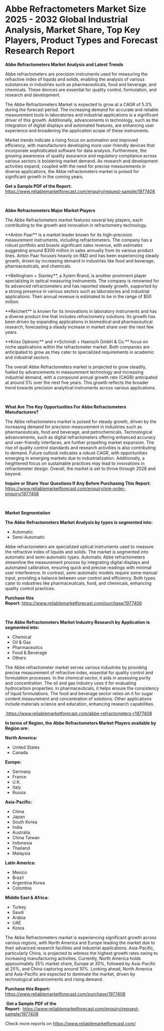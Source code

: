 <p><h1>Abbe Refractometers Market Size 2025 - 2032 Global Industrial Analysis, Market Share, Top Key Players, Product Types and Forecast Research Report</h1></p><p><strong>Abbe Refractometers Market Analysis and Latest Trends</strong></p>
<p><p>Abbe refractometers are precision instruments used for measuring the refractive index of liquids and solids, enabling the analysis of various substances in industries such as pharmaceuticals, food and beverage, and chemicals. These devices are essential for quality control, formulation, and research and development.</p><p>The Abbe Refractometers Market is expected to grow at a CAGR of 5.3% during the forecast period. The increasing demand for accurate and reliable measurement tools in laboratories and industrial applications is a significant driver of this growth. Additionally, advancements in technology, such as the integration of digital displays and automated features, are enhancing user experience and broadening the application scope of these instruments.</p><p>Market trends indicate a rising focus on automation and improved efficiency, with manufacturers developing more user-friendly devices that incorporate sophisticated software for data analysis. Furthermore, the growing awareness of quality assurance and regulatory compliance across various sectors is bolstering market demand. As research and development activities expand, coupled with the need for precise measurements in diverse applications, the Abbe refractometers market is poised for significant growth in the coming years.</p></p>
<p><strong>Get a Sample PDF of the Report:&nbsp;</strong> <a href="https://www.reliablemarketforecast.com/enquiry/request-sample/1977408?utm_campaign=3225&utm_medium=2&utm_source=Github&utm_content=ia&utm_term=10042025&utm_id=abbe-refractometers">https://www.reliablemarketforecast.com/enquiry/request-sample/1977408</a></p>
<p>&nbsp;</p>
<p><strong>Abbe Refractometers Major Market Players</strong></p>
<p><p>The Abbe Refractometers market features several key players, each contributing to the growth and innovation in refractometry technology. </p><p>**Anton Paar** is a market leader known for its high-precision measurement instruments, including refractometers. The company has a robust portfolio and boasts significant sales revenue, with estimates suggesting around $300 million in sales annually from its various product lines. Anton Paar focuses heavily on R&D and has been experiencing steady growth, driven by increasing demand in industries like food and beverage, pharmaceuticals, and chemicals.</p><p>**Bellingham + Stanley**, a Xylem Brand, is another prominent player specializing in optical measuring instruments. The company is renowned for its advanced refractometers and has reported steady growth, supported by a strong presence in various sectors such as laboratories and industrial applications. Their annual revenue is estimated to be in the range of $50 million.</p><p>**Reichert** is known for its innovations in laboratory instruments and has a diverse product line that includes refractometry solutions. Its growth has been driven by expanding applications in biomedical and pharmaceutical research, forecasting a steady increase in market share over the next few years.</p><p>**Kriss Optronic** and **Schmidt + Haensch GmbH & Co.** focus on niche applications within the refractometer market. Both companies are anticipated to grow as they cater to specialized requirements in academic and industrial sectors.</p><p>The overall Abbe Refractometers market is projected to grow steadily, fueled by advancements in measurement technology and increasing industrial demand, with a compound annual growth rate (CAGR) anticipated at around 5% over the next five years. This growth reflects the broader trend towards precision analytical instruments across various applications.</p></p>
<p>&nbsp;</p>
<p><strong>What Are The Key Opportunities For Abbe Refractometers Manufacturers?</strong></p>
<p><p>The Abbe refractometers market is poised for steady growth, driven by the increasing demand for precision measurement in industries such as pharmaceuticals, food and beverage, and petrochemicals. Technological advancements, such as digital refractometers offering enhanced accuracy and user-friendly interfaces, are further propelling market expansion. The rise of quality control standards and research activities is also contributing to demand. Future outlook indicates a robust CAGR, with opportunities emerging in emerging markets due to industrialization. Additionally, a heightened focus on sustainable practices may lead to innovations in refractometer design. Overall, the market is set to thrive through 2028 and beyond.</p></p>
<p><strong>Inquire or Share Your Questions If Any Before Purchasing This Report:</strong> <a href="https://www.reliablemarketforecast.com/enquiry/pre-order-enquiry/1977408?utm_campaign=3225&utm_medium=2&utm_source=Github&utm_content=ia&utm_term=10042025&utm_id=abbe-refractometers">https://www.reliablemarketforecast.com/enquiry/pre-order-enquiry/1977408</a></p>
<p>&nbsp;</p>
<p><strong>Market Segmentation</strong></p>
<p><strong>The Abbe Refractometers Market Analysis by types is segmented into:</strong></p>
<p><ul><li>Automatic</li><li>Semi-Automatic</li></ul></p>
<p><p>Abbe refractometers are specialized optical instruments used to measure the refractive index of liquids and solids. The market is segmented into automatic and semi-automatic types. Automatic Abbe refractometers streamline the measurement process by integrating digital displays and automated calibration, ensuring quick and precise readings with minimal user interference. In contrast, semi-automatic models require some manual input, providing a balance between user control and efficiency. Both types cater to industries like pharmaceuticals, food, and chemicals, enhancing quality control practices.</p></p>
<p><strong>Purchase this Report:&nbsp;</strong><a href="https://www.reliablemarketforecast.com/purchase/1977408?utm_campaign=3225&utm_medium=2&utm_source=Github&utm_content=ia&utm_term=10042025&utm_id=abbe-refractometers">https://www.reliablemarketforecast.com/purchase/1977408</a></p>
<p>&nbsp;</p>
<p><strong>The Abbe Refractometers Market Industry Research by Application is segmented into:</strong></p>
<p><ul><li>Chemical</li><li>Oil & Gas</li><li>Pharmaceutics</li><li>Food & Beverage</li><li>Others</li></ul></p>
<p><p>The Abbe refractometer market serves various industries by providing precise measurement of refractive index, essential for quality control and formulation processes. In the chemical sector, it aids in assessing purity and concentration. The oil and gas industry uses it for evaluating hydrocarbon properties. In pharmaceuticals, it helps ensure the consistency of liquid formulations. The food and beverage sector relies on it for sugar content measurement and concentration of solutions. Other applications include materials science and education, enhancing research capabilities.</p></p>
<p><a href="https://www.reliablemarketforecast.com/abbe-refractometers-r1977408?utm_campaign=3225&utm_medium=2&utm_source=Github&utm_content=ia&utm_term=10042025&utm_id=abbe-refractometers">&nbsp;https://www.reliablemarketforecast.com/abbe-refractometers-r1977408</a></p>
<p><strong>In terms of Region, the Abbe Refractometers Market Players available by Region are:</strong></p>
<p>
    <p> <strong> North America: </strong>
        <ul>
            <li>United States</li>
            <li>Canada</li>
        </ul>
        </p> 
    <p> <strong> Europe: </strong>
        <ul>
            <li>Germany</li>
            <li>France</li>
            <li>U.K.</li>
            <li>Italy</li>
            <li>Russia</li>
        </ul>
        </p> 
    <p> <strong> Asia-Pacific: </strong>
        <ul>
            <li>China</li>
            <li>Japan</li>
            <li>South Korea</li>
            <li>India</li>
            <li>Australia</li>
            <li>China Taiwan</li>
            <li>Indonesia</li>
            <li>Thailand</li>
            <li>Malaysia</li>
        </ul>
        </p> 
    <p> <strong> Latin America: </strong>
        <ul>
            <li>Mexico</li>
            <li>Brazil</li>
            <li>Argentina Korea</li>
            <li>Colombia</li>
        </ul>
        </p> 
    <p> <strong> Middle East & Africa: </strong>
        <ul>
            <li>Turkey</li>
            <li>Saudi</li>
            <li>Arabia</li>
            <li>UAE</li>
            <li>Korea</li>
        </ul>
    </p>
    </p>
<p><p>The Abbe Refractometers market is experiencing significant growth across various regions, with North America and Europe leading the market due to their advanced research facilities and industrial applications. Asia-Pacific, particularly China, is projected to witness the highest growth rates owing to increasing manufacturing activities. Currently, North America holds approximately 35% market share, Europe at 30%, followed by Asia-Pacific at 25%, and China capturing around 10%. Looking ahead, North America and Asia-Pacific are expected to dominate the market, driven by technological advancements and rising demand.</p></p>
<p><strong>Purchase this Report: </strong><a href="https://www.reliablemarketforecast.com/purchase/1977408?utm_campaign=3225&utm_medium=2&utm_source=Github&utm_content=ia&utm_term=10042025&utm_id=abbe-refractometers">https://www.reliablemarketforecast.com/purchase/1977408</a></p>
<p>&nbsp;<strong>Get a Sample PDF of the Report:&nbsp;&nbsp;</strong><a href="https://www.reliablemarketforecast.com/enquiry/request-sample/1977408?utm_campaign=3225&utm_medium=2&utm_source=Github&utm_content=ia&utm_term=10042025&utm_id=abbe-refractometers">https://www.reliablemarketforecast.com/enquiry/request-sample/1977408</a></p>
<p><strong></strong></p>
<p>Check more reports on <a href="https://www.reliablemarketforecast.com/?utm_campaign=3225&utm_medium=2&utm_source=Github&utm_content=ia&utm_term=10042025&utm_id=abbe-refractometers">https://www.reliablemarketforecast.com/</a></p>